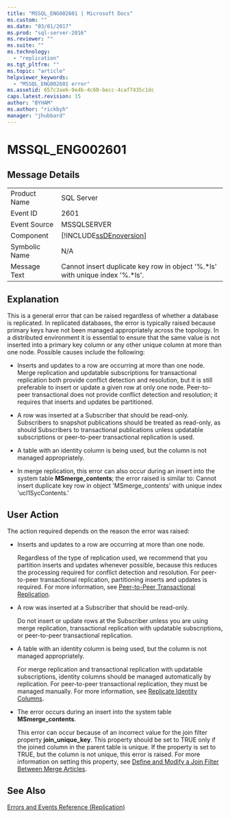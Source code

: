 ```yaml
---
title: "MSSQL_ENG002601 | Microsoft Docs"
ms.custom: ""
ms.date: "03/01/2017"
ms.prod: "sql-server-2016"
ms.reviewer: ""
ms.suite: ""
ms.technology: 
  - "replication"
ms.tgt_pltfrm: ""
ms.topic: "article"
helpviewer_keywords: 
  - "MSSQL_ENG002601 error"
ms.assetid: 657c3ae6-9e4b-4c60-becc-4caf7435c1dc
caps.latest.revision: 15
author: "BYHAM"
ms.author: "rickbyh"
manager: "jhubbard"
---
```

# MSSQL_ENG002601
    
## Message Details  
  
|||  
|-|-|  
|Product Name|SQL Server|  
|Event ID|2601|  
|Event Source|MSSQLSERVER|  
|Component|[!INCLUDE[ssDEnoversion](../../includes/ssdenoversion-md.md)]|  
|Symbolic Name|N/A|  
|Message Text|Cannot insert duplicate key row in object '%.*ls' with unique index '%.\*ls'.|  
  
## Explanation  
 This is a general error that can be raised regardless of whether a database is replicated. In replicated databases, the error is typically raised because primary keys have not been managed appropriately across the topology. In a distributed environment it is essential to ensure that the same value is not inserted into a primary key column or any other unique column at more than one node. Possible causes include the following:  
  
-   Inserts and updates to a row are occurring at more than one node. Merge replication and updatable subscriptions for transactional replication both provide conflict detection and resolution, but it is still preferable to insert or update a given row at only one node. Peer-to-peer transactional does not provide conflict detection and resolution; it requires that inserts and updates be partitioned.  
  
-   A row was inserted at a Subscriber that should be read-only. Subscribers to snapshot publications should be treated as read-only, as should Subscribers to transactional publications unless updatable subscriptions or peer-to-peer transactional replication is used.  
  
-   A table with an identity column is being used, but the column is not managed appropriately.  
  
-   In merge replication, this error can also occur during an insert into the system table **MSmerge_contents**; the error raised is similar to: Cannot insert duplicate key row in object 'MSmerge_contents' with unique index 'ucl1SycContents.'  
  
## User Action  
 The action required depends on the reason the error was raised:  
  
-   Inserts and updates to a row are occurring at more than one node.  
  
     Regardless of the type of replication used, we recommend that you partition inserts and updates whenever possible, because this reduces the processing required for conflict detection and resolution. For peer-to-peer transactional replication, partitioning inserts and updates is required. For more information, see [Peer-to-Peer Transactional Replication](../../relational-databases/replication/transactional/peer-to-peer-transactional-replication.md).  
  
-   A row was inserted at a Subscriber that should be read-only.  
  
     Do not insert or update rows at the Subscriber unless you are using merge replication, transactional replication with updatable subscriptions, or peer-to-peer transactional replication.  
  
-   A table with an identity column is being used, but the column is not managed appropriately.  
  
     For merge replication and transactional replication with updatable subscriptions, identity columns should be managed automatically by replication. For peer-to-peer transactional replication, they must be managed manually. For more information, see [Replicate Identity Columns](../../relational-databases/replication/publish/replicate-identity-columns.md).  
  
-   The error occurs during an insert into the system table **MSmerge_contents**.  
  
     This error can occur because of an incorrect value for the join filter property **join_unique_key**. This property should be set to TRUE only if the joined column in the parent table is unique. If the property is set to TRUE, but the column is not unique, this error is raised. For more information on setting this property, see [Define and Modify a Join Filter Between Merge Articles](../../relational-databases/replication/publish/define-and-modify-a-join-filter-between-merge-articles.md).  
  
## See Also  
 [Errors and Events Reference &#40;Replication&#41;](../../relational-databases/replication/errors-and-events-reference-replication.md)  
  
  